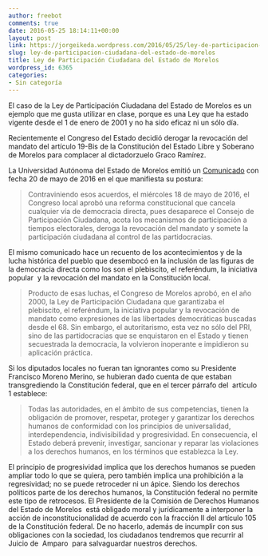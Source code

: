 ```yaml
---
author: freebot
comments: true
date: 2016-05-25 18:14:11+00:00
layout: post
link: https://jorgeikeda.wordpress.com/2016/05/25/ley-de-participacion-ciudadana-del-estado-de-morelos/
slug: ley-de-participacion-ciudadana-del-estado-de-morelos
title: Ley de Participación Ciudadana del Estado de Morelos
wordpress_id: 6365
categories:
- Sin categoría
---
```


El caso de la Ley de Participación Ciudadana del Estado de Morelos es un ejemplo que me gusta utilizar en clase, porque es una Ley que ha estado vigente desde el 1 de enero de 2001 y no ha sido eficaz ni un sólo día.

Recientemente el Congreso del Estado decidió derogar la revocación del mandato del artículo 19-Bis de la Constitución del Estado Libre y Soberano de Morelos para complacer al dictadorzuelo Graco Ramírez.

La Universidad Autónoma del Estado de Morelos emitió un [Comunicado](http://www.uaem.mx/difusion-y-medios/actividades/comunicado-uaem-200516) con fecha 20 de mayo de 2016 en el que manifiesta su postura:


<blockquote>Contraviniendo esos acuerdos, el miércoles 18 de mayo de 2016, el Congreso local aprobó una reforma constitucional que cancela cualquier vía de democracia directa, pues desaparece el Consejo de Participación Ciudadana, acota los mecanismos de participación a tiempos electorales, deroga la revocación del mandato y somete la participación ciudadana al control de las partidocracias.</blockquote>


El mismo comunicado hace un recuento de los acontecimientos y de la lucha histórica del pueblo que desembocó en la inclusión de las figuras de la democracia directa como los son el plebiscito, el referéndum, la iniciativa popular  y la revocación del mandato en la Constitución local.


<blockquote>Producto de esas luchas, el Congreso de Morelos aprobó, en el año 2000, la Ley de Participación Ciudadana que garantizaba el plebiscito, el referéndum, la iniciativa popular y la revocación de mandato como expresiones de las libertades democráticas buscadas desde el 68. Sin embargo, el autoritarismo, esta vez no sólo del PRI, sino de las partidocracias que se enquistaron en el Estado y tienen secuestrada la democracia, la volvieron inoperante e impidieron su aplicación práctica.</blockquote>


Si los diputados locales no fueran tan ignorantes como su Presidente Francisco Moreno Merino, se hubieran dado cuenta de que estaban transgrediendo la Constitución federal, que en el tercer párrafo del  artículo 1 establece:


<blockquote>Todas las autoridades, en el ámbito de sus competencias, tienen la obligación de promover, respetar, proteger y garantizar los derechos humanos de conformidad con los principios de universalidad, interdependencia, indivisibilidad y progresividad. En consecuencia, el Estado deberá prevenir, investigar, sancionar y reparar las violaciones a los derechos humanos, en los términos que establezca la Ley.</blockquote>


El principio de progresividad implica que los derechos humanos se pueden ampliar todo lo que se quiera, pero también implica una prohibición a la regresividad; no se puede retroceder ni un ápice. Siendo los derechos políticos parte de los derechos humanos, la Constitución federal no permite este tipo de retrocesos. El Presidente de la Comisión de Derechos Humanos del Estado de Morelos  está obligado moral y jurídicamente a interponer la acción de inconstitucionalidad de acuerdo con la fracción II del artículo 105 de la Constitución federal. De no hacerlo, además de incumplir con sus obligaciones con la sociedad, los ciudadanos tendremos que recurrir al Juicio de  Amparo  para salvaguardar nuestros derechos.
